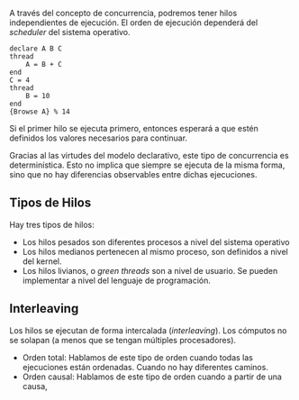 A través del concepto de concurrencia, podremos tener hilos independientes de ejecución. El orden de ejecución dependerá del *scheduler* del sistema operativo.

```Oz
declare A B C
thread
	A = B + C
end
C = 4
thread
	B = 10
end
{Browse A} % 14
```

Si el primer hilo se ejecuta primero, entonces esperará a que estén definidos los valores necesarios para continuar.

Gracias al las virtudes del modelo declarativo, este tipo de concurrencia es determinística. Esto no implica que siempre se ejecuta de la misma forma, sino que no hay diferencias observables entre dichas ejecuciones.

## Tipos de Hilos

Hay tres tipos de hilos:

- Los hilos pesados son diferentes procesos a nivel del sistema operativo
- Los hilos medianos pertenecen al mismo proceso, son definidos a nivel del kernel.
- Los hilos livianos, o *green threads* son a nivel de usuario. Se pueden implementar a nivel del lenguaje de programación.

## Interleaving

Los hilos se ejecutan de forma intercalada (*interleaving*). Los cómputos no se solapan (a menos que se tengan múltiples procesadores).

- Orden total: Hablamos de este tipo de orden cuando todas las ejecuciones están ordenadas. Cuando no hay diferentes caminos.
- Orden causal: Hablamos de este tipo de orden cuando a partir de una causa, 

